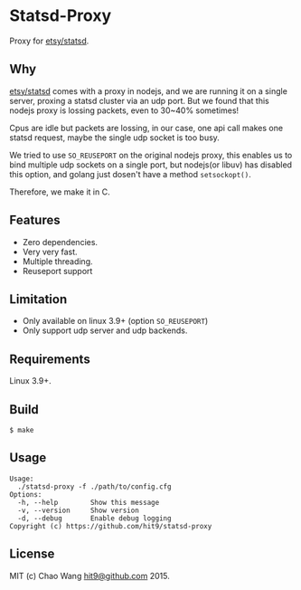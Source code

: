 Statsd-Proxy
============

Proxy for [etsy/statsd](https://github.com/etsy/statsd).

Why
---

[etsy/statsd](https://github.com/etsy/statsd) comes with a proxy in nodejs,
and we are running it on a single server, proxing a statsd cluster via an
udp port. But we found that this nodejs proxy is lossing packets, even to
30~40% sometimes!

Cpus are idle but packets are lossing, in our case, one api call makes one
statsd request, maybe the single udp socket is too busy.

We tried to use `SO_REUSEPORT` on the original nodejs proxy, this enables
us to bind multiple udp sockets on a single port, but nodejs(or libuv) has
disabled this option, and golang just dosen't have a method `setsockopt()`.

Therefore, we make it in C.

Features
--------

* Zero dependencies.
* Very very fast.
* Multiple threading.
* Reuseport support

Limitation
----------

* Only available on linux 3.9+ (option `SO_REUSEPORT`)
* Only support udp server and udp backends.

Requirements
-------------

Linux 3.9+.

Build
------

    $ make

Usage
-----

    Usage:
      ./statsd-proxy -f ./path/to/config.cfg
    Options:
      -h, --help        Show this message
      -v, --version     Show version
      -d, --debug       Enable debug logging
    Copyright (c) https://github.com/hit9/statsd-proxy

License
-------

MIT (c) Chao Wang <hit9@github.com> 2015.
